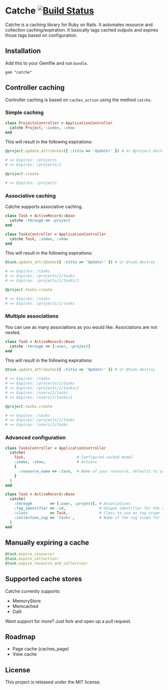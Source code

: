 # Catche [![Build Status](https://secure.travis-ci.org/Arjeno/catche.png?branch=master)](http://travis-ci.org/Arjeno/catche)

Catche is a caching library for Ruby on Rails. It automates resource and collection caching/expiration. It basically tags cached outputs and expires those tags based on configuration.

## Installation

Add this to your Gemfile and run `bundle`.
```
gem "catche"
```

## Controller caching

Controller caching is based on `caches_action` using the method `catche`.

### Simple caching

```ruby
class ProjectsController < ApplicationController
  catche Project, :index, :show
end
```

This will result in the following expirations:

```ruby
@project.update_attributes({ :title => 'Update!' }) # or @project.destroy

# => Expires: /projects
# => Expires: /projects/1
```

```ruby
@project.create

# => Expires: /projects
```

### Associative caching

Catche supports associative caching.

```ruby
class Task < ActiveRecord::Base
  catche :through => :project
end
```

```ruby
class TasksController < ApplicationController
  catche Task, :index, :show
end
```

This will result in the following expirations:

```ruby
@task.update_attributes({ :title => 'Update!' }) # or @task.destroy

# => Expires: /tasks
# => Expires: /projects/1/tasks
# => Expires: /projects/1/tasks/1
```

```ruby
@project.tasks.create

# => Expires: /tasks
# => Expires: /projects/1/tasks
```

### Multiple associations

You can use as many associations as you would like. Associations are not nested.

```ruby
class Task < ActiveRecord::Base
  catche :through => [:user, :project]
end
```

This will result in the following expirations:

```ruby
@task.update_attributes({ :title => 'Update!' }) # or @task.destroy

# => Expires: /tasks
# => Expires: /projects/1/tasks
# => Expires: /projects/1/tasks/1
# => Expires: /users/1/tasks
# => Expires: /users/1/tasks/1
```

```ruby
@project.tasks.create

# => Expires: /tasks
# => Expires: /projects/1/tasks
# => Expires: /users/1/tasks
```

### Advanced configuration

```ruby
class TasksController < ApplicationController
  catche(
    Task,                       # Configured cached model
    :index, :show,              # Actions
    {
      :resource_name => :task,  # Name of your resource, defaults to your model name
    }
  )
end
```

```ruby
class Task < ActiveRecord::Base
  catche(
    :through        => [:user, :project], # Associations
    :tag_identifier => :id,               # Unique identifier for the resource
    :class          => Task,              # Class to use as tag scope
    :collection_tag => 'tasks',           # Name of the tag scope for this model,
  )
end
```

## Manually expiring a cache

```ruby
@task.expire_resource!
@task.expire_collection!
@task.expire_resource_and_collection!
```

## Supported cache stores

Catche currently supports:

* MemoryStore
* Memcached
* Dalli

Want support for more? Just fork and open up a pull request.

## Roadmap

* Page cache (caches_page)
* View cache

## License

This project is released under the MIT license.